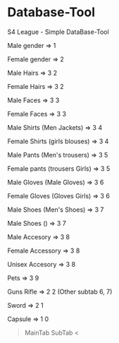 # Database-Tool
S4 League - Simple DataBase-Tool

Male gender => 1

Female gender => 2

Male Hairs => 3 2

Female Hairs => 3 2

Male Faces => 3 3

Female Faces => 3 3
                          
Male Shirts (Men Jackets) => 3 4

Female Shirts (girls blouses) => 3 4

Male Pants (Men's trousers) => 3 5

Female pants (trousers Girls) => 3 5

Male Gloves (Male Gloves) => 3 6

Female Gloves (Gloves Girls) => 3 6

Male Shoes (Men's Shoes) => 3 7

Male Shoes () => 3 7

Male Accesory => 3 8

Female Accessory => 3 8

Unisex Accesory => 3 8

Pets => 3 9

Guns Rifle => 2 2 (Other subtab 6, 7)

Sword => 2 1

Capsule => 1 0

> MainTab SubTab <
